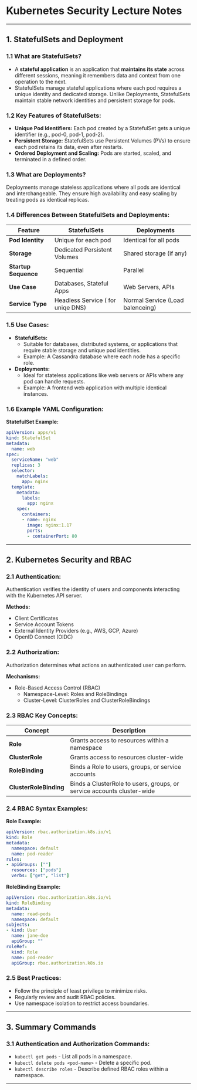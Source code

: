 # Kubernetes Security Lecture Notes

---



## **1. StatefulSets and Deployment**


### **1.1 What are StatefulSets?**
- A **stateful application** is an application that **maintains its state** across different sessions, meaning it remembers
data and context from one operation to the next.
- StatefulSets manage stateful applications where each pod requires a unique identity and dedicated storage. Unlike Deployments, StatefulSets maintain stable network identities and persistent storage for pods.

### **1.2 Key Features of StatefulSets:**
- **Unique Pod Identifiers:** Each pod created by a StatefulSet gets a unique identifier (e.g., pod-0, pod-1, pod-2).
- **Persistent Storage:** StatefulSets use Persistent Volumes (PVs) to ensure each pod retains its data, even after restarts.
- **Ordered Deployment and Scaling:** Pods are started, scaled, and terminated in a defined order.

### **1.3 What are Deployments?**
Deployments manage stateless applications where all pods are identical and interchangeable. They ensure high availability and easy scaling by treating pods as identical replicas.

### **1.4 Differences Between StatefulSets and Deployments:**
| Feature               | StatefulSets                  | Deployments             |
|-----------------------|--------------------------------|-------------------------|
| **Pod Identity**      | Unique for each pod           | Identical for all pods  |
| **Storage**           | Dedicated Persistent Volumes   | Shared storage (if any) |
| **Startup Sequence**  | Sequential                    | Parallel                |
| **Use Case**          | Databases, Stateful Apps       | Web Servers, APIs       |
| **Service Type**      | Headless Service ( for uniqe DNS) | Normal Service (Load balenceing) |

### **1.5 Use Cases:**
- **StatefulSets:**
  - Suitable for databases, distributed systems, or applications that require stable storage and unique pod identities.
  - Example: A Cassandra database where each node has a specific role.
- **Deployments:**
  - Ideal for stateless applications like web servers or APIs where any pod can handle requests.
  - Example: A frontend web application with multiple identical instances.

### **1.6 Example YAML Configuration:**
**StatefulSet Example:**
```yaml
apiVersion: apps/v1
kind: StatefulSet
metadata:
  name: web
spec:
  serviceName: "web"
  replicas: 3
  selector:
    matchLabels:
      app: nginx
  template:
    metadata:
      labels:
        app: nginx
    spec:
      containers:
      - name: nginx
        image: nginx:1.17
        ports:
        - containerPort: 80
```

---



## **2. Kubernetes Security and RBAC**


### **2.1 Authentication:**
Authentication verifies the identity of users and components interacting with the Kubernetes API server.

**Methods:**
- Client Certificates
- Service Account Tokens
- External Identity Providers (e.g., AWS, GCP, Azure)
- OpenID Connect (OIDC)

### **2.2 Authorization:**
Authorization determines what actions an authenticated user can perform.

**Mechanisms:**
- Role-Based Access Control (RBAC)
  - Namespace-Level: Roles and RoleBindings
  - Cluster-Level: ClusterRoles and ClusterRoleBindings

### **2.3 RBAC Key Concepts:**
| Concept          | Description                                             |
|------------------|---------------------------------------------------------|
| **Role**         | Grants access to resources within a namespace           |
| **ClusterRole**  | Grants access to resources cluster-wide                 |
| **RoleBinding**  | Binds a Role to users, groups, or service accounts      |
| **ClusterRoleBinding** | Binds a ClusterRole to users, groups, or service accounts cluster-wide |

### **2.4 RBAC Syntax Examples:**
**Role Example:**
```yaml
apiVersion: rbac.authorization.k8s.io/v1
kind: Role
metadata:
  namespace: default
  name: pod-reader
rules:
- apiGroups: [""]
  resources: ["pods"]
  verbs: ["get", "list"]
```

**RoleBinding Example:**
```yaml
apiVersion: rbac.authorization.k8s.io/v1
kind: RoleBinding
metadata:
  name: read-pods
  namespace: default
subjects:
- kind: User
  name: jane-doe
  apiGroup: ""
roleRef:
  kind: Role
  name: pod-reader
  apiGroup: rbac.authorization.k8s.io
```

### **2.5 Best Practices:**
- Follow the principle of least privilege to minimize risks.
- Regularly review and audit RBAC policies.
- Use namespace isolation to restrict access boundaries.

---

## **3. Summary Commands**


### **3.1 Authentication and Authorization Commands:**
- `kubectl get pods` - List all pods in a namespace.
- `kubectl delete pods <pod-name>` - Delete a specific pod.
- `kubectl describe roles` - Describe defined RBAC roles within a namespace.

---

